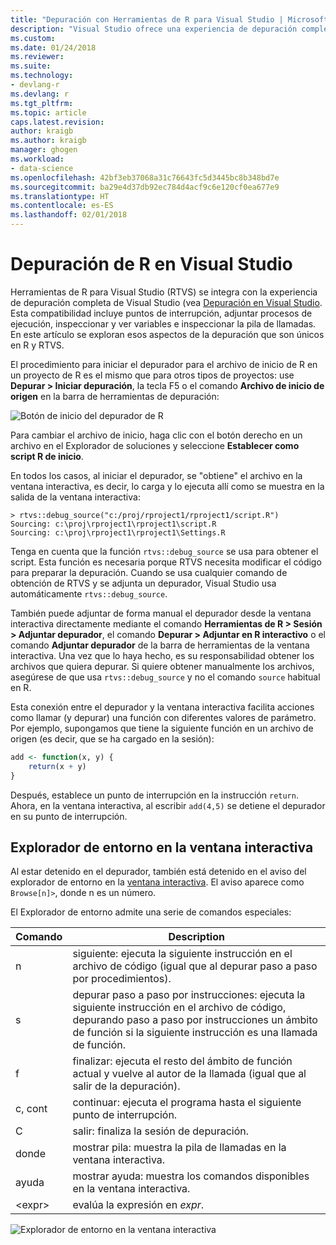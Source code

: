 ```yaml
---
title: "Depuración con Herramientas de R para Visual Studio | Microsoft Docs"
description: "Visual Studio ofrece una experiencia de depuración completa para R que incluye puntos de interrupción, asociación e inspección de pila de llamadas y variables."
ms.custom: 
ms.date: 01/24/2018
ms.reviewer: 
ms.suite: 
ms.technology:
- devlang-r
ms.devlang: r
ms.tgt_pltfrm: 
ms.topic: article
caps.latest.revision: 
author: kraigb
ms.author: kraigb
manager: ghogen
ms.workload:
- data-science
ms.openlocfilehash: 42bf3eb37068a31c76643fc5d3445bc8b348bd7e
ms.sourcegitcommit: ba29e4d37db92ec784d4acf9c6e120cf0ea677e9
ms.translationtype: HT
ms.contentlocale: es-ES
ms.lasthandoff: 02/01/2018
---
```

# <a name="debugging-r-in-visual-studio"></a>Depuración de R en Visual Studio

Herramientas de R para Visual Studio (RTVS) se integra con la experiencia de depuración completa de Visual Studio (vea [Depuración en Visual Studio](../debugger/debugging-in-visual-studio.md). Esta compatibilidad incluye puntos de interrupción, adjuntar procesos de ejecución, inspeccionar y ver variables e inspeccionar la pila de llamadas. En este artículo se exploran esos aspectos de la depuración que son únicos en R y RTVS.

El procedimiento para iniciar el depurador para el archivo de inicio de R en un proyecto de R es el mismo que para otros tipos de proyectos: use **Depurar > Iniciar depuración**, la tecla F5 o el comando **Archivo de inicio de origen** en la barra de herramientas de depuración: 

![Botón de inicio del depurador de R](media/debugger-start-button.png)

Para cambiar el archivo de inicio, haga clic con el botón derecho en un archivo en el Explorador de soluciones y seleccione **Establecer como script R de inicio**.

En todos los casos, al iniciar el depurador, se "obtiene" el archivo en la ventana interactiva, es decir, lo carga y lo ejecuta allí como se muestra en la salida de la ventana interactiva:

```output
> rtvs::debug_source("c:/proj/rproject1/rproject1/script.R")
Sourcing: c:\proj\rproject1\rproject1\script.R
Sourcing: c:\proj\rproject1\rproject1\Settings.R
```

Tenga en cuenta que la función `rtvs::debug_source` se usa para obtener el script. Esta función es necesaria porque RTVS necesita modificar el código para preparar la depuración. Cuando se usa cualquier comando de obtención de RTVS y se adjunta un depurador, Visual Studio usa automáticamente `rtvs::debug_source`.

También puede adjuntar de forma manual el depurador desde la ventana interactiva directamente mediante el comando **Herramientas de R > Sesión > Adjuntar depurador**, el comando **Depurar > Adjuntar en R interactivo** o el comando **Adjuntar depurador** de la barra de herramientas de la ventana interactiva. Una vez que lo haya hecho, es su responsabilidad obtener los archivos que quiera depurar. Si quiere obtener manualmente los archivos, asegúrese de que usa `rtvs::debug_source` y no el comando `source` habitual en R.

Esta conexión entre el depurador y la ventana interactiva facilita acciones como llamar (y depurar) una función con diferentes valores de parámetro. Por ejemplo, supongamos que tiene la siguiente función en un archivo de origen (es decir, que se ha cargado en la sesión):

```R
add <- function(x, y) {
    return(x + y)
}
```

Después, establece un punto de interrupción en la instrucción `return`. Ahora, en la ventana interactiva, al escribir `add(4,5)` se detiene el depurador en su punto de interrupción.

## <a name="environment-browser-in-the-interactive-window"></a>Explorador de entorno en la ventana interactiva

Al estar detenido en el depurador, también está detenido en el aviso del explorador de entorno en la [ventana interactiva](interactive-repl-for-r-in-visual-studio.md). El aviso aparece como `Browse[n]>`, donde n es un número.

El Explorador de entorno admite una serie de comandos especiales:

| Comando | Description |
| --- | --- |
| n | siguiente: ejecuta la siguiente instrucción en el archivo de código (igual que al depurar paso a paso por procedimientos). |
| s | depurar paso a paso por instrucciones: ejecuta la siguiente instrucción en el archivo de código, depurando paso a paso por instrucciones un ámbito de función si la siguiente instrucción es una llamada de función. |
| f | finalizar: ejecuta el resto del ámbito de función actual y vuelve al autor de la llamada (igual que al salir de la depuración). |
| c, cont | continuar: ejecuta el programa hasta el siguiente punto de interrupción. |
| C | salir: finaliza la sesión de depuración. |
| donde | mostrar pila: muestra la pila de llamadas en la ventana interactiva. |
| ayuda | mostrar ayuda: muestra los comandos disponibles en la ventana interactiva. |
| &lt;expr&gt; | evalúa la expresión en *expr*. |

![Explorador de entorno en la ventana interactiva](media/debugger-environment-browser.png)
